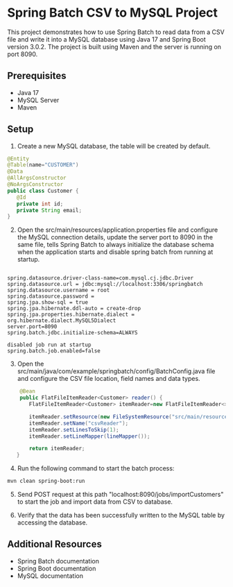 # Spring Batch CSV to MySQL Project
This project demonstrates how to use Spring Batch to read data from a CSV file and write it into a MySQL database using Java 17 and Spring Boot version 3.0.2. The project is built using Maven and the server is running on port 8090.

## Prerequisites
- Java 17
- MySQL Server
- Maven
## Setup
1. Create a new MySQL database, the table will be created by default.
 ```java
@Entity
@Table(name="CUSTOMER")
@Data
@AllArgsConstructor
@NoArgsConstructor
public class Customer {
    @Id
    private int id;
    private String email;
}
  ```
2. Open the src/main/resources/application.properties file and configure the MySQL connection details, update the server port to 8090 in the same file, tells Spring Batch to always initialize the database schema when the application starts and disable spring batch from running at startup.
 ```properties
 
spring.datasource.driver-class-name=com.mysql.cj.jdbc.Driver
spring.datasource.url = jdbc:mysql://localhost:3306/springbatch
spring.datasource.username = root
spring.datasource.password =
spring.jpa.show-sql = true
spring.jpa.hibernate.ddl-auto = create-drop
spring.jpa.properties.hibernate.dialect = org.hibernate.dialect.MySQL5Dialect
server.port=8090
spring.batch.jdbc.initialize-schema=ALWAYS

disabled job run at startup
spring.batch.job.enabled=false
 ```
3. Open the src/main/java/com/example/springbatch/config/BatchConfig.java file and configure the CSV file location, field names and data types.
 ```java
     @Bean
     public FlatFileItemReader<Customer> reader() {
        FlatFileItemReader<Customer> itemReader=new FlatFileItemReader<>();

        itemReader.setResource(new FileSystemResource("src/main/resources/customers.csv"));
        itemReader.setName("csvReader");
        itemReader.setLinesToSkip(1);
        itemReader.setLineMapper(lineMapper());

        return itemReader;
    }
  ```
4. Run the following command to start the batch process:

 ```bash
mvn clean spring-boot:run
 ```
5. Send POST request at this path "localhost:8090/jobs/importCustomers" to start the job and import data from CSV to database.

7. Verify that the data has been successfully written to the MySQL table by accessing the database.
## Additional Resources
- Spring Batch documentation
- Spring Boot documentation
- MySQL documentation
